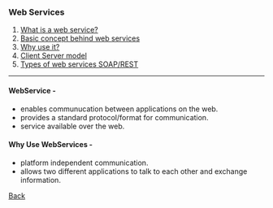 ### Web Services 

1. [What is a web service?](#definition)
1. [Basic concept behind web services]()
1. [Why use it?](#why)
1. [Client Server model]()
1. [Types of web services SOAP/REST]()

<hr/>

#### <a id="definition">WebService -</a> 
* enables communucation between applications on the web.
* provides a standard protocol/format for communication.
* service available over the web.

#### <a id="why">Why Use WebServices -
* platform independent communication.
* allows two different applications to talk to each other and exchange information.

[Back](../../tree/master)

